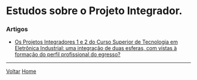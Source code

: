 # Estudos sobre o Projeto Integrador.

### Artigos
- [Os Projetos Integradores 1 e 2 do Curso Superior de Tecnologia em Eletrônica Industrial: uma integração de duas esferas, com vistas à formação do perfil profissional do egresso?](https://github.com/LPAE/lpae.github.io/blob/master/estudos/EstudosPI/artigos/OsProjetosIntegradores1e2_UmaIntegracaoDeEsferasComVistasAFormacaoDoPerfilProfissinalDoEgress.pdf)

---
[Voltar](./../index.md)
[Home](https://lpae.github.io/)

